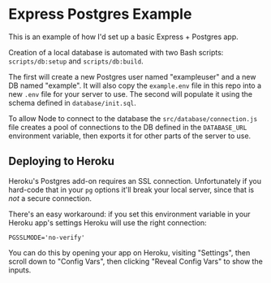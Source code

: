 # Express Postgres Example

This is an example of how I'd set up a basic Express + Postgres app.

Creation of a local database is automated with two Bash scripts: `scripts/db:setup` and `scripts/db:build`.

The first will create a new Postgres user named "exampleuser" and a new DB named "example". It will also copy the `example.env` file in this repo into a new `.env` file for your server to use. The second will populate it using the schema defined in `database/init.sql`.

To allow Node to connect to the database the `src/database/connection.js` file creates a pool of connections to the DB defined in the `DATABASE_URL` environment variable, then exports it for other parts of the server to use.

## Deploying to Heroku

Heroku's Postgres add-on requires an SSL connection. Unfortunately if you hard-code that in your `pg` options it'll break your local server, since that is _not_ a secure connection.

There's an easy workaround: if you set this environment variable in your Heroku app's settings Heroku will use the right connection:

```
PGSSLMODE='no-verify'
```

You can do this by opening your app on Heroku, visiting "Settings", then scroll down to "Config Vars", then clicking "Reveal Config Vars" to show the inputs.
